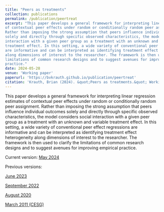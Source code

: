 ```yaml
---
title: "Peers as treatments"
collection: publications
permalink: /publication/peertreat
excerpt: "This paper develops a general framework for interpreting linear regression estimates
of contextual peer effects under random or conditionally random peer assignment.
Rather than imposing the strong assumption that peers influence individual outcomes
solely and directly through specific observed characteristics, the model considers social
interaction with a given peer group as a treatment with an unknown and variable
treatment effect. In this setting, a wide variety of conventional peer effect regressions
are informative and can be interpreted as identifying treatment effect heterogeneity
along dimensions of interest to the researcher. The framework is then used to clarify the
limitations of common research designs and to suggest avenues for improving empirical
practice."
date: 2024-05-28
venue: 'Working paper'
paperurl: 'https://bvkrauth.github.io/publication/peertreat'
citation: 'Krauth, Brian (2024). &quot;Peers as treatments.&quot; Working paper, Simon Fraser University.'
---
```

This paper develops a general framework for interpreting linear regression estimates
of contextual peer effects under random or conditionally random peer assignment.
Rather than imposing the strong assumption that peers influence individual outcomes
solely and directly through specific observed characteristics, the model considers social
interaction with a given peer group as a treatment with an unknown and variable
treatment effect. In this setting, a wide variety of conventional peer effect regressions
are informative and can be interpreted as identifying treatment effect heterogeneity
along dimensions of interest to the researcher. The framework is then used to clarify the
limitations of common research designs and to suggest avenues for improving empirical
practice.

Current version:
[May 2024](https://bvkrauth.github.io/files/peertreat240528.pdf)

Previous versions:

[June 2023](https://bvkrauth.github.io/files/peertreat230619.pdf)

[September 2022](https://bvkrauth.github.io/files/peertreat220922.pdf)

[August 2020](https://www.sfu.ca/~bkrauth/papers/peertreat.pdf)

[March 2011 (CESG)](https://www.ryerson.ca/cesg2011/krauth.pdf)

